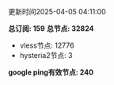 更新时间2025-04-05 04:11:00

**总订阅: 159**
**总节点: 32824**
- vless节点: 12776
- hysteria2节点: 3

**google ping有效节点: 240**
